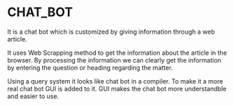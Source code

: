 # CHAT_BOT

It is a chat bot which is customized by giving information through a web article.

It uses Web Scrapping method to get the information about the article in the browser.
By processing the information we can clearly get the information by entering the question or heading regarding the matter.

Using a query system it looks like chat bot in a compiler.
To make it a more real chat bot GUI is added to it.
GUI makes the chat bot more understandble and easier to use.
